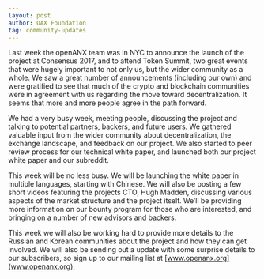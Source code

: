 ```yaml
---
layout: post
author: OAX Foundation
tag: community-updates
---
```

Last week the openANX team was in NYC to announce the launch of the project at Consensus 2017, and to attend Token Summit, two great events that were hugely important to not only us, but the wider community as a whole. We saw a great number of announcements (including our own) and were gratified to see that much of the crypto and blockchain communities were in agreement with us regarding the move toward decentralization. It seems that more and more people agree in the path forward.

We had a very busy week, meeting people, discussing the project and talking to potential partners, backers, and future users. We gathered valuable input from the wider community about decentralization, the exchange landscape, and feedback on our project. We also started to peer review process for our technical white paper, and launched both our project white paper and our subreddit.

This week will be no less busy. We will be launching the white paper in multiple languages, starting with Chinese. We will also be posting a few short videos featuring the projects CTO, Hugh Madden, discussing various aspects of the market structure and the project itself. We’ll be providing more information on our bounty program for those who are interested, and bringing on a number of new advisors and backers.

This week we will also be working hard to provide more details to the Russian and Korean communities about the project and how they can get involved. We will also be sending out a update with some surprise details to our subscribers, so sign up to our mailing list at [www.openanx.org](www.openanx.org).
